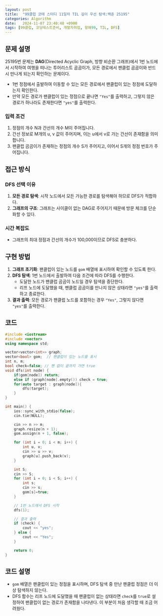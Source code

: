 ```yaml
---
layout: post
title:  "99클럽 코테 스터디 11일차 TIL 깊이 우선 탐색:백준 25195"
categories: Algorithm
date:   2024-11-07 23:40:48 +0900
tags: [99클럽, 코딩테스트준비, 개발자취업, 항해99, TIL, DFS]
---
```


## 문제 설명

25195번 문제는 **DAG**(Directed Acyclic Graph, 방향 비순환 그래프)에서 1번 노드에서 시작하여 여행을 떠나는 투어리스트 곰곰이가, 
모든 경로에서 팬클럽 곰곰이와 반드시 만나게 되는지 확인하는 문제이다.

- 1번 정점에서 출발하여 이동할 수 있는 모든 경로에서 팬클럽이 있는 정점에 도달하는지 확인한다.
- 만약 모든 경로가 팬클럽이 있는 정점으로 끝나면 `"Yes"`를 출력하고, 그렇지 않은 경로가 하나라도 존재한다면 `"yes"`를 출력한다.

### 입력 조건

1. 정점의 개수 N과 간선의 개수 M이 주어집니다.
2. 간선 정보로 M개의 u, v 값이 주어지며, 이는 u에서 v로 가는 간선이 존재함을 의미합니다.
3. 팬클럽 곰곰이가 존재하는 정점의 개수 S가 주어지고, 이어서 S개의 정점 번호가 주어집니다.

## 접근 방식

### DFS 선택 이유
1. **모든 경로 탐색**: 시작 노드에서 모든 가능한 경로를 탐색해야 하므로 DFS가 적합하다.
2. **그래프의 구조**: 그래프는 사이클이 없는 DAG로 주어지기 때문에 방문 체크를 단순화할 수 있다.

### 시간 복잡도

- 그래프의 최대 정점과 간선의 개수가 100,000이므로 DFS로 충분하다.

## 구현 방법

1. **그래프 초기화**: 팬클럽이 있는 노드를 `gom` 배열에 표시하여 확인할 수 있도록 한다.
2. **DFS 탐색**: 1번 노드에서 출발하여 다음 조건에 따라 DFS를 수행한다.
   - 도달한 노드가 팬클럽 곰곰이 노드일 경우 탐색을 중단한다.
   - 리프 노드에 도달했을 때, 팬클럽 곰곰이를 만나지 않은 상태라면 `"yes"`를 출력하고 종료한다.
3. **결과 출력**: 모든 경로가 팬클럽 노드를 포함하는 경우 `"Yes"`, 그렇지 않다면 `"yes"`를 출력한다.

## 코드

```cpp
#include <iostream>
#include <vector>
using namespace std;

vector<vector<int>> graph;
vector<bool> gom;  // 팬클럽이 있는 노드를 표시
int n, m;
bool check=false; // 팬 없이 끝까지 가면 true
void dfs(int node) {
    if(gom[node]) return;
    else if (graph[node].empty()) check = true;
    for(auto target : graph[node]){
        dfs(target);
    }
}

int main() {
    ios::sync_with_stdio(false);
    cin.tie(NULL);

    cin >> n >> m;
    graph.resize(n + 1);
    gom.assign(n + 1, false);

    for (int i = 0; i < m; i++) {
        int u, v;
        cin >> u >> v;
        graph[u].push_back(v);
    }

    int S;
    cin >> S;
    for (int i = 0; i < S; i++) {
        int s;
        cin >> s;
        gom[s]=true;
    }

    // 1번 노드에서 DFS 시작
    dfs(1);

    // 결과 출력
    if (check) {
        cout << "yes";
    } else {
        cout << "Yes";
    }

    return 0;
}
```

## 코드 설명

- `gom` 배열은 팬클럽이 있는 정점을 표시하며, DFS 탐색 중 만난 팬클럽 정점은 더 이상 탐색하지 않는다.
- DFS 함수는 리프 노드에 도달했을 때 팬클럽이 없는 상태라면 `check`를 `true`로 설정하여 팬클럽이 없는 경로가 존재함을 나타낸다. 이 부분이 처음 생각할 때 조금 어려웠다.
